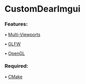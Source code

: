 # CustomDearImgui
### Features:
•  [Multi-Viewports](https://github.com/ocornut/imgui/wiki/Multi-Viewports)

•  [GLFW](https://github.com/glfw/glfw)

•  [OpenGL](https://it.wikipedia.org/wiki/OpenGL)

### Required:
•  [CMake](https://github.com/Kitware/CMake)
